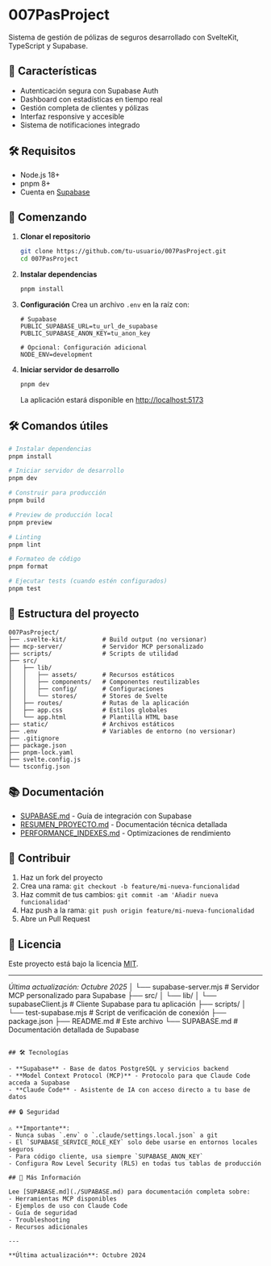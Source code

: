 # 007PasProject

Sistema de gestión de pólizas de seguros desarrollado con SvelteKit, TypeScript y Supabase.

## 🚀 Características

- Autenticación segura con Supabase Auth
- Dashboard con estadísticas en tiempo real
- Gestión completa de clientes y pólizas
- Interfaz responsive y accesible
- Sistema de notificaciones integrado

## 🛠️ Requisitos

- Node.js 18+
- pnpm 8+
- Cuenta en [Supabase](https://supabase.com)

## 🚀 Comenzando

1. **Clonar el repositorio**
   ```bash
   git clone https://github.com/tu-usuario/007PasProject.git
   cd 007PasProject
   ```

2. **Instalar dependencias**
   ```bash
   pnpm install
   ```

3. **Configuración**
   Crea un archivo `.env` en la raíz con:
   ```env
   # Supabase
   PUBLIC_SUPABASE_URL=tu_url_de_supabase
   PUBLIC_SUPABASE_ANON_KEY=tu_anon_key
   
   # Opcional: Configuración adicional
   NODE_ENV=development
   ```

4. **Iniciar servidor de desarrollo**
   ```bash
   pnpm dev
   ```
   La aplicación estará disponible en [http://localhost:5173](http://localhost:5173)

## 🛠 Comandos útiles

```bash
# Instalar dependencias
pnpm install

# Iniciar servidor de desarrollo
pnpm dev

# Construir para producción
pnpm build

# Preview de producción local
pnpm preview

# Linting
pnpm lint

# Formateo de código
pnpm format

# Ejecutar tests (cuando estén configurados)
pnpm test
```

## 📁 Estructura del proyecto

```
007PasProject/
├── .svelte-kit/          # Build output (no versionar)
├── mcp-server/           # Servidor MCP personalizado
├── scripts/              # Scripts de utilidad
├── src/
│   ├── lib/
│   │   ├── assets/       # Recursos estáticos
│   │   ├── components/   # Componentes reutilizables
│   │   ├── config/       # Configuraciones
│   │   └── stores/       # Stores de Svelte
│   ├── routes/           # Rutas de la aplicación
│   ├── app.css           # Estilos globales
│   └── app.html          # Plantilla HTML base
├── static/               # Archivos estáticos
├── .env                  # Variables de entorno (no versionar)
├── .gitignore
├── package.json
├── pnpm-lock.yaml
├── svelte.config.js
└── tsconfig.json
```

## 📚 Documentación

- [SUPABASE.md](./SUPABASE.md) - Guía de integración con Supabase
- [RESUMEN_PROYECTO.md](./RESUMEN_PROYECTO.md) - Documentación técnica detallada
- [PERFORMANCE_INDEXES.md](./docs/PERFORMANCE_INDEXES.md) - Optimizaciones de rendimiento

## 🤝 Contribuir

1. Haz un fork del proyecto
2. Crea una rama: `git checkout -b feature/mi-nueva-funcionalidad`
3. Haz commit de tus cambios: `git commit -am 'Añadir nueva funcionalidad'`
4. Haz push a la rama: `git push origin feature/mi-nueva-funcionalidad`
5. Abre un Pull Request

## 📄 Licencia

Este proyecto está bajo la licencia [MIT](LICENSE).

---

*Última actualización: Octubre 2025*
│   └── supabase-server.mjs    # Servidor MCP personalizado para Supabase
├── src/
│   └── lib/
│       └── supabaseClient.js  # Cliente Supabase para tu aplicación
├── scripts/
│   └── test-supabase.mjs      # Script de verificación de conexión
├── package.json
├── README.md                  # Este archivo
└── SUPABASE.md                # Documentación detallada de Supabase
```

## 🛠️ Tecnologías

- **Supabase** - Base de datos PostgreSQL y servicios backend
- **Model Context Protocol (MCP)** - Protocolo para que Claude Code acceda a Supabase
- **Claude Code** - Asistente de IA con acceso directo a tu base de datos

## 🔒 Seguridad

⚠️ **Importante**: 
- Nunca subas `.env` o `.claude/settings.local.json` a git
- El `SUPABASE_SERVICE_ROLE_KEY` solo debe usarse en entornos locales seguros
- Para código cliente, usa siempre `SUPABASE_ANON_KEY`
- Configura Row Level Security (RLS) en todas tus tablas de producción

## 📖 Más Información

Lee [SUPABASE.md](./SUPABASE.md) para documentación completa sobre:
- Herramientas MCP disponibles
- Ejemplos de uso con Claude Code
- Guía de seguridad
- Troubleshooting
- Recursos adicionales

---

**Última actualización**: Octubre 2024
